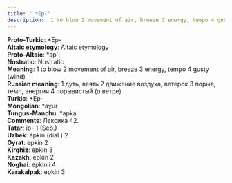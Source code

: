 ```yaml
---
title: " *Ep-"
description:  1 to blow 2 movement of air, breeze 3 energy, tempo 4 gusty (wind)
---
```


<strong>Proto-Turkic</strong>:  *Ep-<br>
<strong>Altaic etymology</strong>:  Altaic etymology<br>
<strong> Proto-Altaic</strong>:  *ap`i<br>
<strong>Nostratic</strong>:  Nostratic<br>
<strong>Meaning</strong>:  1 to blow 2 movement of air, breeze 3 energy, tempo 4 gusty (wind)<br>
<strong>Russian meaning</strong>:  1 дуть, веять 2 движение воздуха, ветерок 3 порыв, темп, энергия 4 порывистый (о ветре)<br>
<strong>Turkic</strong>:  *Ep-<br>
<strong>Mongolian</strong>:  *aɣur<br>
<strong>Tungus-Manchu</strong>:  *apka<br>
<strong>Comments</strong>:  Лексика 42.<br>
<strong>Tatar</strong>:  ip- 1 (Seb.)<br>
<strong>Uzbek</strong>:  äpkin (dial.) 2<br>
<strong>Oyrat</strong>:  epkin 2<br>
<strong>Kirghiz</strong>:  epkin 3<br>
<strong>Kazakh</strong>:  epkin 2<br>
<strong>Noghai</strong>:  epkinli 4<br>
<strong>Karakalpak</strong>:  epkin 3<br>


